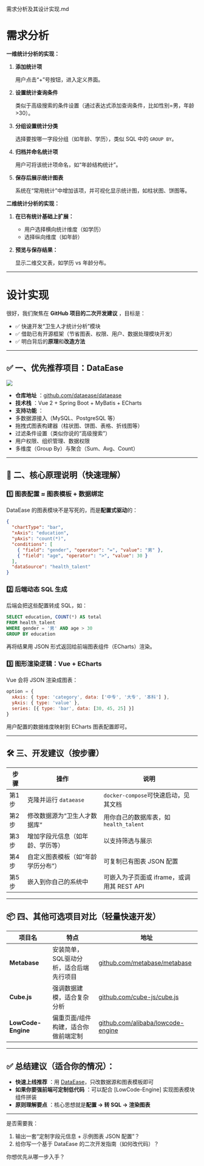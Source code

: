 需求分析及其设计实现.md

# 需求分析

**一维统计分析的实现：**

1. **添加统计项**

   用户点击“+”号按钮，进入定义界面。
2. **设置统计查询条件**

   类似于高级搜索的条件设置（通过表达式添加查询条件，比如性别=男，年龄>30）。
3. **分组设置统计分类**

   选择要按哪一字段分组（如年龄、学历），类似 SQL 中的 `GROUP BY`。
4. **归档并命名统计项**

   用户可将该统计项命名，如“年龄结构统计”。
5. **保存后展示统计图表**

   系统在“常用统计”中增加该项，并可视化显示统计图，如柱状图、饼图等。

**二维统计分析的实现：**

1. **在已有统计基础上扩展：**

   * 用户选择横向统计维度（如学历）
   * 选择纵向维度（如年龄）
2. **预览与保存结果：**

   显示二维交叉表，如学历 vs 年龄分布。


---

# 设计实现



很好，我们聚焦在  **GitHub 项目的二次开发建议** ，目标是：

* ✅ 快速开发“卫生人才统计分析”模块
* ✅ 借助已有开源框架（节省图表、权限、用户、数据处理模块开发）
* ✅ 明白背后的**原理**和**改造方法**

---

## ✅ 一、优先推荐项目：**DataEase**

![](https://raw.githubusercontent.com/dataease/dataease/develop/docs/logo.png)

* **仓库地址** ：[github.com/dataease/dataease](https://github.com/dataease/dataease)
* **技术栈** ：Vue 2 + Spring Boot + MyBatis + ECharts
* **支持功能** ：
* 多数据源接入（MySQL、PostgreSQL 等）
* 拖拽式图表构建器（柱状图、饼图、表格、折线图等）
* 过滤条件设置（类似你说的“高级搜索”）
* 用户权限、组织管理、数据权限
* 多维度（Group By）与聚合（Sum、Avg、Count）

---

## 🧠 二、核心原理说明（快速理解）

### 1️⃣ 图表配置 ≈ 图表模板 + 数据绑定

DataEase 的图表模块不是写死的，而是**配置式驱动**的：

```json
{
  "chartType": "bar",
  "xAxis": "education",
  "yAxis": "count(*)",
  "conditions": [
    { "field": "gender", "operator": "=", "value": "男" },
    { "field": "age", "operator": ">", "value": 30 }
  ],
  "dataSource": "health_talent"
}
```

### 2️⃣ 后端动态 SQL 生成

后端会把这些配置转成 SQL，如：

```sql
SELECT education, COUNT(*) AS total
FROM health_talent
WHERE gender = '男' AND age > 30
GROUP BY education
```

再将结果用 JSON 形式返回给前端图表组件（ECharts）渲染。

### 3️⃣ 图形渲染逻辑：Vue + ECharts

Vue 会将 JSON 渲染成图表：

```js
option = {
  xAxis: { type: 'category', data: ['中专', '大专', '本科'] },
  yAxis: { type: 'value' },
  series: [{ type: 'bar', data: [30, 45, 25] }]
}
```

用户配置的数据维度映射到 ECharts 图表配置即可。

---

## 🛠️ 三、开发建议（按步骤）

| 步骤  | 操作                                 | 说明                                       |
| ----- | ------------------------------------ | ------------------------------------------ |
| 第1步 | 克隆并运行 `dataease`              | `docker-compose`可快速启动，见其文档     |
| 第2步 | 修改数据源为“卫生人才数据库”       | 用你自己的数据库表，如 `health_talent`   |
| 第3步 | 增加字段元信息（如年龄、学历等）     | 以支持筛选与展示                           |
| 第4步 | 自定义图表模板（如“年龄学历分布”） | 可复制已有图表 JSON 配置                   |
| 第5步 | 嵌入到你自己的系统中                 | 可嵌入为子页面或 iframe，或调用其 REST API |

---

## 📦 四、其他可选项目对比（轻量快速开发）

| 项目名                   | 特点                                    | 地址                                                                        |
| ------------------------ | --------------------------------------- | --------------------------------------------------------------------------- |
| **Metabase**       | 安装简单，SQL驱动分析，适合后端先行项目 | [github.com/metabase/metabase](https://github.com/metabase/metabase)           |
| **Cube.js**        | 强调数据建模，适合复杂分析              | [github.com/cube-js/cube.js](https://github.com/cube-js/cube.js)               |
| **LowCode-Engine** | 偏重页面/组件构建，适合你做前端定制     | [github.com/alibaba/lowcode-engine](https://github.com/alibaba/lowcode-engine) |

---

## ✅ 总结建议（适合你的情况）：

* **快速上线推荐** ：用 [DataEase](https://github.com/dataease/dataease)，只改数据源和图表模板即可
* **如果你要强前端可定制低代码** ：可以配合 [LowCode-Engine] 实现图表模块组件拼装
* **原则理解要点** ：核心思想就是**配置 → 转 SQL → 渲染图表**

---

是否需要我：

1. 输出一套“定制字段元信息 + 示例图表 JSON 配置”？
2. 给你写一个基于 DataEase 的二次开发指南（如何改代码）？

你想优先从哪一步入手？
